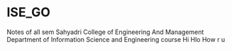 # ISE_GO
Notes of all sem Sahyadri College of Engineering And Management Department of Information Science and Engineering course 
Hi 
Hlo 
How r u
